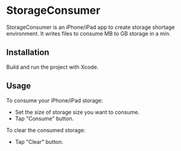StorageConsumer
=============

StorageConsumer is an iPhone/iPad app to create storage shortage environment. It writes files to consume MB to GB storage in a min.

Installation
-----------

Build and run the project with Xcode.

Usage
-----------

To consume your iPhone/iPad storage:

* Set the size of storage size you want to consume.
* Tap "Consume" button.

To clear the consumed storage:

* Tap "Clear" button.
